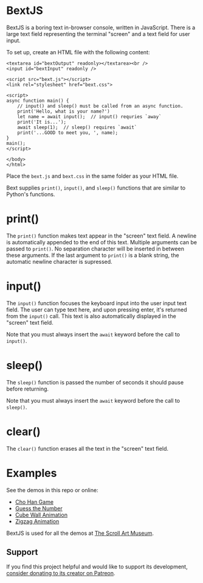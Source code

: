 # BextJS

BextJS is a boring text in-browser console, written in JavaScript. There is a large text field representing the terminal "screen" and a text field for user input.

To set up, create an HTML file with the following content:

    <textarea id="bextOutput" readonly></textarea><br />
    <input id="bextInput" readonly />

    <script src="bext.js"></script>
    <link rel="stylesheet" href="bext.css">

    <script>
    async function main() {
        // input() and sleep() must be called from an async function.
        print('Hello, what is your name?')
        let name = await input();  // input() requries `away`
        print('It is...');
        await sleep(1);  // sleep() requires `await`
        print('...GOOD to meet you, ', name);
    }
    main();
    </script>

    </body>
    </html>

Place the `bext.js` and `bext.css` in the same folder as your HTML file.

Bext supplies `print()`, `input()`, and `sleep()` functions that are similar to Python's functions.

# print()

The `print()` function makes text appear in the "screen" text field. A newline is automatically appended to the end of this text. Multiple arguments can be passed to `print()`. No separation character will be inserted in between these arguments. If the last argument to `print()` is a blank string, the automatic newline character is supressed.

# input()

The `input()` function focuses the keyboard input into the user input text field. The user can type text here, and upon pressing enter, it's returned from the `input()` call. This text is also automatically displayed in the "screen" text field.

Note that you must always insert the `await` keyword before the call to `input()`.

# sleep()

The `sleep()` function is passed the number of seconds it should pause before returning.

Note that you must always insert the `await` keyword before the call to `sleep()`.

# clear()

The `clear()` function erases all the text in the "screen" text field.

# Examples

See the demos in this repo or online:

* [Cho Han Game](https://inventwithpython.com/bextjsdemos/chohan.html)
* [Guess the Number](https://inventwithpython.com/bextjsdemos/guess.html)
* [Cube Wall Animation](https://inventwithpython.com/bextjsdemos/cubewall.html)
* [Zigzag Animation](https://inventwithpython.com/bextjsdemos/zigzag.html)

BextJS is used for all the demos at [The Scroll Art Museum](https://scrollart.org).


Support
-------

If you find this project helpful and would like to support its development, [consider donating to its creator on Patreon](https://www.patreon.com/AlSweigart).
